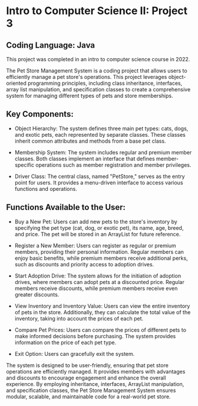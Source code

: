# Intro to Computer Science II: Project 3

## Coding Language: Java

This project was completed in an intro to computer science course in 2022.

The Pet Store Management System is a coding project that allows users to efficiently manage a pet store's operations. This project leverages object-oriented programming principles, including class inheritance, interfaces, array list manipulation, and specification classes to create a comprehensive system for managing different types of pets and store memberships.

## Key Components:

- Object Hierarchy: The system defines three main pet types: cats, dogs, and exotic pets, each represented by separate classes. These classes inherit common attributes and methods from a base pet class.

- Membership System: The system includes regular and premium member classes. Both classes implement an interface that defines member-specific operations such as member registration and member privileges.

- Driver Class: The central class, named "PetStore," serves as the entry point for users. It provides a menu-driven interface to access various functions and operations.

## Functions Available to the User:

- Buy a New Pet: Users can add new pets to the store's inventory by specifying the pet type (cat, dog, or exotic pet), its name, age, breed, and price. The pet will be stored in an ArrayList for future reference.

- Register a New Member: Users can register as regular or premium members, providing their personal information. Regular members can enjoy basic benefits, while premium members receive additional perks, such as discounts and priority access to adoption drives.

- Start Adoption Drive: The system allows for the initiation of adoption drives, where members can adopt pets at a discounted price. Regular members receive discounts, while premium members receive even greater discounts.

- View Inventory and Inventory Value: Users can view the entire inventory of pets in the store. Additionally, they can calculate the total value of the inventory, taking into account the prices of each pet.

- Compare Pet Prices: Users can compare the prices of different pets to make informed decisions before purchasing. The system provides information on the price of each pet type.

- Exit Option: Users can gracefully exit the system.

The system is designed to be user-friendly, ensuring that pet store operations are efficiently managed. It provides members with advantages and discounts to encourage engagement and enhance the overall experience. By employing inheritance, interfaces, ArrayList manipulation, and specification classes, the Pet Store Management System ensures modular, scalable, and maintainable code for a real-world pet store.
